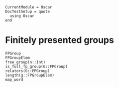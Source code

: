 ```@meta
CurrentModule = Oscar
DocTestSetup = quote
  using Oscar
end
```

# Finitely presented groups

```@docs
FPGroup
FPGroupElem
free_group(n::Int)
is_full_fp_group(G::FPGroup)
relators(G::FPGroup)
length(g::FPGroupElem)
map_word
```
